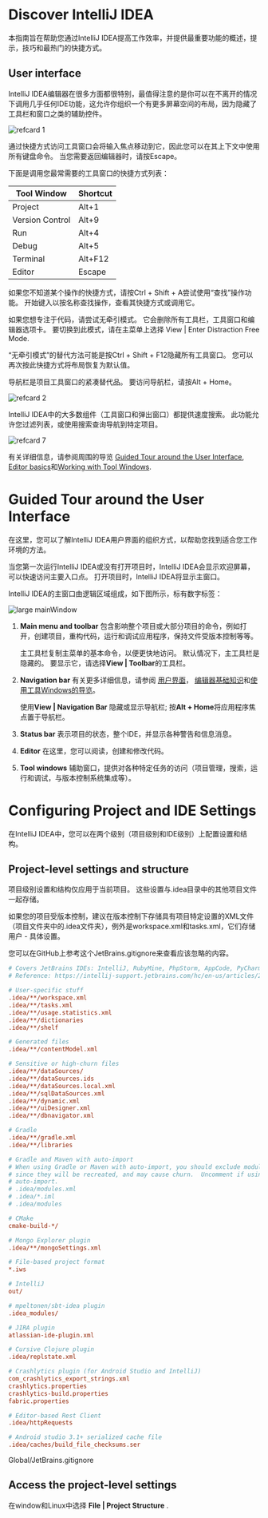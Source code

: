 # Discover IntelliJ IDEA

本指南旨在帮助您通过IntelliJ IDEA提高工作效率，并提供最重要功能的概述，提示，技巧和最热门的快捷方式。

## User interface

IntelliJ IDEA编辑器在很多方面都很特别，最值得注意的是你可以在不离开的情况下调用几乎任何IDE功能，这允许你组织一个有更多屏幕空间的布局，因为隐藏了工具栏和窗口之类的辅助控件。

![refcard 1](https://www.jetbrains.com/help/img/idea/2018.2/refcard_1.png)

通过快捷方式访问工具窗口会将输入焦点移动到它，因此您可以在其上下文中使用所有键盘命令。 当您需要返回编辑器时，请按Escape。

下面是调用您最常需要的工具窗口的快捷方式列表：

| Tool Window     | Shortcut |
| --------------- | -------- |
| Project         | Alt+1    |
| Version Control | Alt+9    |
| Run             | Alt+4    |
| Debug           | Alt+5    |
| Terminal        | Alt+F12  |
| Editor          | Escape   |

如果您不知道某个操作的快捷方式，请按Ctrl + Shift + A尝试使用“查找”操作功能。 开始键入以按名称查找操作，查看其快捷方式或调用它。

如果您想专注于代码，请尝试无牵引模式。 它会删除所有工具栏，工具窗口和编辑器选项卡。 要切换到此模式，请在主菜单上选择 View | Enter Distraction Free Mode.

“无牵引模式”的替代方法可能是按Ctrl + Shift + F12隐藏所有工具窗口。 您可以再次按此快捷方式将布局恢复为默认值。

导航栏是项目工具窗口的紧凑替代品。 要访问导航栏，请按Alt + Home。

![refcard 2](https://www.jetbrains.com/help/img/idea/2018.2/refcard_2.png)

IntelliJ IDEA中的大多数组件（工具窗口和弹出窗口）都提供速度搜索。 此功能允许您过滤列表，或使用搜索查询导航到特定项目。

![refcard 7](https://www.jetbrains.com/help/img/idea/2018.2/refcard_7.png)

有关详细信息，请参阅周围的导览 [Guided Tour around the User Interface](https://www.jetbrains.com/help/idea/guided-tour-around-the-user-interface.html), [Editor basics](https://www.jetbrains.com/help/idea/using-code-editor.html)和[Working with Tool Windows](https://www.jetbrains.com/help/idea/tool-windows.html).

# Guided Tour around the User Interface

在这里，您可以了解IntelliJ IDEA用户界面的组织方式，以帮助您找到适合您工作环境的方法。

当您第一次运行IntelliJ IDEA或没有打开项目时，IntelliJ IDEA会显示欢迎屏幕，可以快速访问主要入口点。 打开项目时，IntelliJ IDEA将显示主窗口。

IntelliJ IDEA的主窗口由逻辑区域组成，如下图所示，标有数字标签：

![large mainWindow](https://www.jetbrains.com/help/img/idea/2018.2/large_mainWindow.png)

1. **Main menu and toolbar**  包含影响整个项目或大部分项目的命令，例如打开，创建项目，重构代码，运行和调试应用程序，保持文件受版本控制等等。

   主工具栏复制主菜单的基本命令，以便更快地访问。 默认情况下，主工具栏是隐藏的。 要显示它，请选择**View | Toolbar**的工具栏。

2. **Navigation bar** 有关更多详细信息，请参阅 [用户界面](https://www.jetbrains.com/help/idea/guided-tour-around-the-user-interface.html)， [编辑器基础知识](https://www.jetbrains.com/help/idea/using-code-editor.html)和[使用工具Windows的](https://www.jetbrains.com/help/idea/tool-windows.html)[导览](https://www.jetbrains.com/help/idea/guided-tour-around-the-user-interface.html)。

   使用**View | Navigation Bar** 隐藏或显示导航栏; 按**Alt + Home**将应用程序焦点置于导航栏。

3. **Status bar** 表示项目的状态，整个IDE，并显示各种警告和信息消息。

4. **Editor**   在这里，您可以阅读，创建和修改代码。

5. **Tool windows**  辅助窗口，提供对各种特定任务的访问（项目管理，搜索，运行和调试，与版本控制系统集成等）。

# Configuring Project and IDE Settings

在IntelliJ IDEA中，您可以在两个级别（项目级别和IDE级别）上配置设置和结构。

## Project-level settings and structure

项目级别设置和结构仅应用于当前项目。 这些设置与.idea目录中的其他项目文件一起存储。

如果您的项目受版本控制，建议在版本控制下存储具有项目特定设置的XML文件（项目文件夹中的.idea文件夹），例外是workspace.xml和tasks.xml，它们存储用户 - 具体设置。

您可以在GitHub上参考这个JetBrains.gitignore来查看应该忽略的内容。

```ini
# Covers JetBrains IDEs: IntelliJ, RubyMine, PhpStorm, AppCode, PyCharm, CLion, Android Studio and WebStorm
# Reference: https://intellij-support.jetbrains.com/hc/en-us/articles/206544839

# User-specific stuff
.idea/**/workspace.xml
.idea/**/tasks.xml
.idea/**/usage.statistics.xml
.idea/**/dictionaries
.idea/**/shelf

# Generated files
.idea/**/contentModel.xml

# Sensitive or high-churn files
.idea/**/dataSources/
.idea/**/dataSources.ids
.idea/**/dataSources.local.xml
.idea/**/sqlDataSources.xml
.idea/**/dynamic.xml
.idea/**/uiDesigner.xml
.idea/**/dbnavigator.xml

# Gradle
.idea/**/gradle.xml
.idea/**/libraries

# Gradle and Maven with auto-import
# When using Gradle or Maven with auto-import, you should exclude module files,
# since they will be recreated, and may cause churn.  Uncomment if using
# auto-import.
# .idea/modules.xml
# .idea/*.iml
# .idea/modules

# CMake
cmake-build-*/

# Mongo Explorer plugin
.idea/**/mongoSettings.xml

# File-based project format
*.iws

# IntelliJ
out/

# mpeltonen/sbt-idea plugin
.idea_modules/

# JIRA plugin
atlassian-ide-plugin.xml

# Cursive Clojure plugin
.idea/replstate.xml

# Crashlytics plugin (for Android Studio and IntelliJ)
com_crashlytics_export_strings.xml
crashlytics.properties
crashlytics-build.properties
fabric.properties

# Editor-based Rest Client
.idea/httpRequests

# Android studio 3.1+ serialized cache file
.idea/caches/build_file_checksums.ser
```

Global/JetBrains.gitignore

## Access the project-level settings

在window和Linux中选择 **File | Project Structure** .
